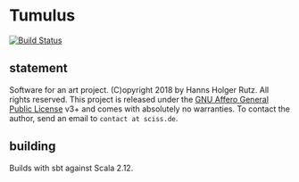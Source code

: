 # Tumulus

[![Build Status](https://travis-ci.org/Sciss/Tumulus.svg?branch=master)](https://travis-ci.org/Sciss/Tumulus)

## statement

Software for an art project. (C)opyright 2018 by Hanns Holger Rutz. All rights reserved. This project is released under the
[GNU Affero General Public License](http://github.com/Sciss/Tumulus/blob/master/LICENSE) v3+ and comes with absolutely no warranties.
To contact the author, send an email to `contact at sciss.de`.

## building

Builds with sbt against Scala 2.12.

